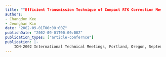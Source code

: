 ```yaml
---
title: ""Efficient Transmission Technique of Compact RTK Correction Messages for Low-rate RTK Data-link""
authors:
- Changdon Kee
- Jeonghan Kim
date: "2002-09-01T00:00:00Z"
publishDate: "2002-09-01T00:00:00Z"
publication_types: ["article-confernce"]
publication: |-
    ION-2002 International Technical Meetings, Portland, Oregon, September 2002
---
```

